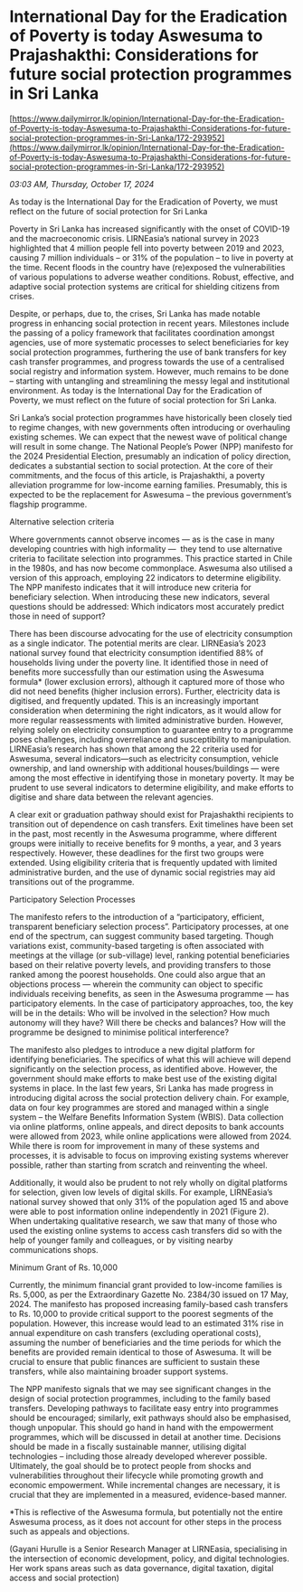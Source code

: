 # International Day for the Eradication of Poverty is today Aswesuma to Prajashakthi:  Considerations for future social protection programmes  in Sri Lanka

[https://www.dailymirror.lk/opinion/International-Day-for-the-Eradication-of-Poverty-is-today-Aswesuma-to-Prajashakthi-Considerations-for-future-social-protection-programmes-in-Sri-Lanka/172-293952](https://www.dailymirror.lk/opinion/International-Day-for-the-Eradication-of-Poverty-is-today-Aswesuma-to-Prajashakthi-Considerations-for-future-social-protection-programmes-in-Sri-Lanka/172-293952)

*03:03 AM, Thursday, October 17, 2024*

As today is the International Day for the Eradication of Poverty, we must reflect on the future of social protection for Sri Lanka

Poverty in Sri Lanka has increased significantly with the onset of COVID-19 and the macroeconomic crisis. LIRNEasia’s national survey in 2023 highlighted that 4 million people fell into poverty between 2019 and 2023, causing 7 million individuals – or 31% of the population – to live in poverty at the time. Recent floods in the country have (re)exposed the vulnerabilities of various populations to adverse weather conditions. Robust, effective, and adaptive social protection systems are critical for shielding citizens from crises.

Despite, or perhaps, due to, the crises, Sri Lanka has made notable progress in enhancing social protection in recent years. Milestones include the passing of a policy framework that facilitates coordination amongst agencies, use of more systematic processes to select beneficiaries for key social protection programmes, furthering the use of bank transfers for key cash transfer programmes, and progress towards the use of a centralised social registry and information system. However, much remains to be done – starting with untangling and streamlining the messy legal and institutional environment. As today is the International Day for the Eradication of Poverty, we must reflect on the future of social protection for Sri Lanka.

Sri Lanka’s social protection programmes have historically been closely tied to regime changes, with new governments often introducing or overhauling existing schemes. We can expect that the newest wave of political change will result in some change. The National People’s Power (NPP) manifesto for the 2024 Presidential Election, presumably an indication of policy direction, dedicates a substantial section to social protection. At the core of their commitments, and the focus of this article, is Prajashakthi, a poverty alleviation programme for low-income earning families. Presumably, this is expected to be the replacement for Aswesuma – the previous government’s flagship programme.

Alternative selection criteria

Where governments cannot observe incomes — as is the case in many developing countries with high informality —  they tend to use alternative criteria to facilitate selection into programmes. This practice started in Chile in the 1980s, and has now become commonplace. Aswesuma also utilised a version of this approach, employing 22 indicators to determine eligibility. The NPP manifesto indicates that it will introduce new criteria for beneficiary selection. When introducing these new indicators, several questions should be addressed: Which indicators most accurately predict those in need of support?

There has been discourse advocating for the use of electricity consumption as a single indicator. The potential merits are clear. LIRNEasia’s 2023 national survey found that electricity consumption identified 88% of households living under the poverty line. It identified those in need of benefits more successfully than our estimation using the Aswesuma formula* (lower exclusion errors), although it captured more of those who did not need benefits (higher inclusion errors). Further, electricity data is digitised, and frequently updated. This is an increasingly important consideration when determining the right indicators, as it would allow for more regular reassessments with limited administrative burden. However, relying solely on electricity consumption to guarantee entry to a programme poses challenges, including overreliance and susceptibility to manipulation. LIRNEasia’s research has shown that among the 22 criteria used for Aswesuma, several indicators—such as electricity consumption, vehicle ownership, and land ownership with additional houses/buildings — were among the most effective in identifying those in monetary poverty. It may be prudent to use several indicators to determine eligibility, and make efforts to digitise and share data between the relevant agencies.

A clear exit or graduation pathway should exist for Prajashakthi recipients to transition out of dependence on cash transfers. Exit timelines have been set in the past, most recently in the Aswesuma programme, where different groups were initially to receive benefits for 9 months, a year, and 3 years respectively. However, these deadlines for the first two groups were extended. Using eligibility criteria that is frequently updated with limited administrative burden, and the use of dynamic social registries may aid transitions out of the programme.

Participatory Selection Processes

The manifesto refers to the introduction of a “participatory, efficient, transparent beneficiary selection process”. Participatory processes, at one end of the spectrum, can suggest community based targeting. Though variations exist, community-based targeting is often associated with meetings at the village (or sub-village) level, ranking potential beneficiaries based on their relative poverty levels, and providing transfers to those ranked among the poorest households. One could also argue that an objections process — wherein the community can object to specific individuals receiving benefits, as seen in the Aswesuma programme — has participatory elements. In the case of participatory approaches, too, the key will be in the details: Who will be involved in the selection? How much autonomy will they have? Will there be checks and balances? How will the programme be designed to minimise political interference?

The manifesto also pledges to introduce a new digital platform for identifying beneficiaries. The specifics of what this will achieve will depend significantly on the selection process, as identified above. However, the government should make efforts to make best use of the existing digital systems in place. In the last few years, Sri Lanka has made progress in introducing digital across the social protection delivery chain. For example, data on four key programmes are stored and managed within a single system – the Welfare Benefits Information System (WBIS). Data collection via online platforms, online appeals, and direct deposits to bank accounts were allowed from 2023, while online applications were allowed from 2024. While there is room for improvement in many of these systems and processes, it is advisable to focus on improving existing systems wherever possible, rather than starting from scratch and reinventing the wheel.

Additionally, it would also be prudent to not rely wholly on digital platforms for selection, given low levels of digital skills. For example, LIRNEasia’s national survey showed that only 31% of the population aged 15 and above were able to post information online independently in 2021 (Figure 2).  When undertaking qualitative research, we saw that many of those who used the existing online systems to access cash transfers did so with the help of younger family and colleagues, or by visiting nearby communications shops.

Minimum Grant of Rs. 10,000

Currently, the minimum financial grant provided to low-income families is Rs. 5,000, as per the Extraordinary Gazette No. 2384/30 issued on 17 May, 2024. The manifesto has proposed increasing family-based cash transfers to Rs. 10,000 to provide critical support to the poorest segments of the population. However, this increase would lead to an estimated 31% rise in annual expenditure on cash transfers (excluding operational costs), assuming the number of beneficiaries and the time periods for which the benefits are provided remain identical to those of Aswesuma. It will be crucial to ensure that public finances are sufficient to sustain these transfers, while also maintaining broader support systems.

The NPP manifesto signals that we may see significant changes in the design of social protection programmes, including to the family based transfers. Developing pathways to facilitate easy entry into programmes should be encouraged; similarly, exit pathways should also be emphasised, though unpopular. This should go hand in hand with the empowerment programmes, which will be discussed in detail at another time. Decisions should be made in a fiscally sustainable manner, utilising digital technologies – including those already developed wherever possible. Ultimately, the goal should be to protect people from shocks and vulnerabilities throughout their lifecycle while promoting growth and economic empowerment. While incremental changes are necessary, it is crucial that they are implemented in a measured, evidence-based manner.

*This is reflective of the Aswesuma formula, but potentially not the entire Aswesuma process, as it does not account for other steps in the process such as appeals and objections.

(Gayani Hurulle is a Senior Research Manager at LIRNEasia, specialising in the intersection of economic development, policy, and digital technologies. Her work spans areas such as data governance, digital taxation, digital access and social protection)

